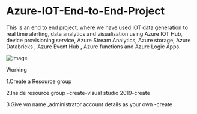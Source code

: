 # Azure-IOT-End-to-End-Project
This is an end to end project, where we have used  IOT data generation to real time alerting, data analytics and visualisation using Azure IOT Hub, device provisioning service,  Azure Stream Analytics, Azure storage, Azure Databricks , Azure Event Hub , Azure functions and Azure Logic Apps.


![image](https://github.com/user-attachments/assets/d5aa62ef-c98c-4c8c-98db-71cc2ef1fd2c)


Working

1.Create a Resource group

2.Inside resource group -create-visual studio 2019-create

3.Give vm name ,administrator account details as your own -create
